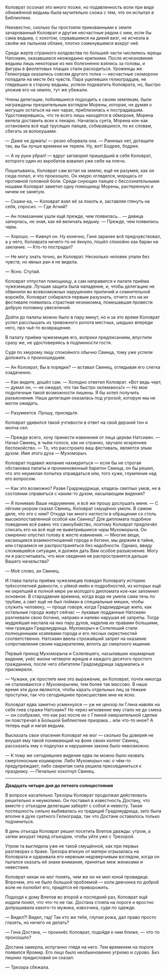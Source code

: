 Коловрат осознал это много позже, но подавленность воли при виде обнажённой ведьмы была мучительно схожа с тем, что он испытал в Библиотеке.

Неизвестно, сколько бы простояли прикованными к земле зачарованный Коловрат и другие несчастные рядом с ним, если бы сама ведьма, с хохотом, сорвавшимся на дикий визг, не исчезла в своём<!-- "cама", "в своём же" имхо плохо слышится подряд--> же пыльном облаке, плотно сомкнувшемся вокруг неё.

Среди жертв странного колдовства по большей части числились жрецы Натсиаян, оказавшиеся неожиданно крепкими. После исчезновения ведьмы лишь некоторые из них болезненно взялись за головы, и фигуры в фиолетовых плащах стали расходиться. Уроженцы же Гелиограда оказались совсем другого толка — несчастные скоморохи попадали на месте без чувств. Пара уцелевших гелиоградцев, не глядевших в сторону ведьмы, успели подхватить Коловрата, но, быстро уложив его на землю, тут же убежали.

Члены делегации, побоявшиеся подходить к своим землякам, были награждены презрительным взглядом Морены, которая, не думая о могущих остаться на них чарах, приблизилась к пострадавшим. Удостоверившись, что те всего лишь находятся в обмороке, Морена велела доставить всех к лекарю. Началась суета, Морена кое-как остановила всё ещё трусящих паяцев, собиравшихся, по их словам, сбегать за волокушами.

— Даже не думать! — резко оборвала она. — Раненых нет, дотащите так, вы бы лучше времени не теряли. Ну, вот! Бодрее, бодрее.

— А ну руки убрал! — вдруг заговорил пришедший в себя Коловрат, которого один из акробатов взвалил уже себе на плечо.

Пошатываясь, Коловрат сам встал на землю, ещё не разумея, как он сюда попал, и что произошло. Он хмуро огляделся, морщась от противной головной боли. Среди снующих паяцев с бессознательными ношами Коловрат заметил одну помощницу Морены, растерянную и ничем не занятую.

— Скажи-ка, — Коловрат взял её за локоть и, заставляя глянуть на себя, спросил. — Где Агний?

— Ан помазанник ушли ещё прежде, чем появилась… — девица запнулась, не зная, как ей величать ведьму. — Прежде, чем появились чары.

— Хорошо. — Кивнул он. Ну конечно, Гиня заранее всё предчувствовал, а у него, Коловрата ничего-то не ёкнуло, пошёл спокойно как баран на заклание. — Кто-то пострадал?

— Не могу знать точно, ан Коловрат. Несколько человек упали без чувств, но явных ран я не видела.

— Ясно. Ступай.

Коловрат отпустил помощницу, а сам направился к палате приёма чужеземцев. Лучшая защита была нападение, и, чтобы делегацию не обвинили во всевозможных нарушениях приличий и сомнительной ворожбе, Коловрат собирался первым разузнать, отчего это на их фестивале появилась страстная незнакомка, помешавшая провести добрую половину увеселений.

Дойти до палаты можно было в пару минут, но и за это время Коловрат успел расслышать из тревожного ропота местных, шедших впереди него, про чьё-то возвращение.

В палату приёма чужеземцев его, вопреки предписаниям, впустили сразу же, не удостоверяясь в подлинности гостя.

Судя по хмурому лицу спокойного обычно Свинца, тому уже успели доложить о произошедшем.

— Ан Коловрат, Вы в порядке? — вставал Свинец, оглядывая его слегка озадаченно.

— Как видите, дошёл сам. — Холодно ответил Коловрат. «Вот ведь черт, — думал он, — не ожидал, что так быстро оклемаюсь!» — Но мои подопечные такой возможности лишены. Я бы хотел получить разъяснения. Наша делегация оказалась под угрозой, которую мы не могли ожидать.

— Разумеется. Прошу, присядьте.

Коловрат удивился такой учтивости в ответ на свой дерзкий тон и молча сел.

— Прежде всего, хочу принести извинения от лица церкви Натсиаян. — Начал Свинец, в чьём голосе, как ни странно, звучало искреннее беспокойство. — То, что расстроило ваш фестиваль, является злым духом. Имя этого духа — Мухоморыч.

Коловрат подавил желание нахмуриться — если бы не строгая обстановка палаты и проникновенный баритон Свинца, он бы решил, что это неумелая попытка оправдаться или, того хуже, глумление над его вопросом.

— Как это возможно? Разве Градомудрище, кладезь светлых умов, не в состоянии справиться с каким-то духом, насылающим видения?

— Я понимаю Ваше недоумение, и всё же прошу дослушать меня. — С лёгким укором сказал Свинец. Коловрат смущённо умолк. В самом деле, что это с ним? Откуда так много наглости в обращении со столь высокопоставленной особой как Свинец? Для дипломата подобное поведение всё равно что самоубийство, поэтому Коловрат предпочёл списать его на всё ещё не выветрившиеся чары Мухоморыча. Он смиренно опустил голову в жесте извинения. — Многие вещи, касающиеся взаимоотношений города и богини, мы держим в тайне, или стараемся не распространяться без надобности. Однако, ввиду сложившейся ситуации, я должен дать Вам особое разъяснение. Могу ли я рассчитывать, что мои сведения не распространятся дальше Вашего начальства?

— Моё слово, ан Свинец.

И глава палаты приёма чужеземцев поведал Коловрату историю трёхсотлетней давности, с уймой имён и подробностей, из которых ещё не окрепший в полной мере ум молодого дипломата кое-как запомнил основное. В стародавние времена, когда вода не умела сама течь по трубам, а свет ещё не был пойман в специальные мешки, чтобы служить человеку, — проще говоря, когда Градомудрище жило, как остальные города живут сейчас — лукавые подданные Натсиаян разгневали свою богиню, направо и налево нарушая её запреты. Тогда мудрейшая наслала на них пару духов, наделив их правами большими, чем граждан Градомудрища. Мухоморыч и Солелеший стали полноценными хозяевами города и его лесных окрестностей соответственно. Натсиаян ввела строжайший запрет на оказание сопротивления своим надзирателям, вплоть до смертного мщения.

Первый приход Мухоморыча и Солелешего, насылавших кошмарные видения, унёс жизни четверти жрецов и каждого десятого простого гражданина, после чего обитатели Градомудрища задумались и присмирели.

— Чужаки, уж простите мне это выражение, ан Коловрат, почти никогда не сталкиваются с Мухоморычем, тем более так массово. В наше время эти духи являются, чтобы карать отдельных лиц за тяжкие проступки, так что сегодняшнее происшествие мне не ясно.

Коловрат едва заметно усмехнулся — уж не цензор ли Глина навлёк на себя гнев стражи Натсиаян? Но через мгновение ему стало не до смеха — он сообразил, что как раз после их с Глиной омерзительной сделки он повстречал в Большой Библиотеке призрака… или что-то иное? А теперь ещё и нагая ведьма.

Высказать свои опасения Коловрат не мог — сколько бы доверия не внушал ему такой понимающий на фоне своих коллег Свинец, рассказать ему о подкупах и нарушении закона было невозможно.

— К тому же сегодняшнее видение едва ли можно было назвать смертоносным кошмаром. Либо Мухоморыч нас о чём-то предупреждает, либо свирепая сила решила присоединиться к празднику. — Печально хохотнул Свинец.

***

**Двадцать четыре дня до летнего солнцестояния**

В вопросе касательно Трезоры Коловрат продолжал действовать решительно и неумолимо. Он поставил в известность Достану, что вместе с отъездом делегации заберёт с собой и невесту. Такая поспешность сильно выбивалась из традиций Градомудрища, зато была вполне в духе суетного Гелиограда, так что Достане оставалось только подчиниться.

В день отъезда Коловрат решил посетить Влепов дважды: утром, а затем аккурат перед отъездом, чтобы уйти уже с Трезорой.

Утром та выглядела уже не такой смущённой, как при первых разговорах о браке. Трезора втихую от матери огрызалась на Коловрата и одаривала его нервным недоверчивым взглядом, когда он пытался оказать ей знаки внимания, принятые меж женихами и невестами.

Коловрат никак не мог понять, чем же он не мил юной провидице. Впрочем, это не было большой проблемой — коли девчонка по доброй воле не полюбит его, придётся её приворожить.

Подходя к дому Влепов во второй и последний раз, Коловрат ещё издали понял, что что-то не так. Достана стояла на пороге и яростно допрашивала какого-то мужика, извозчика, судя по одежде.

— Видел?! Видел, гад! Так кто же тебе, глупая рожа, дал право просто глазеть, но ничего не делать?

— Гина Достана, — произнёс Коловрат, подойдя к ним ближе, — что-то произошло?

Достана замерла, испуганно глядя на него. Тем временем на пороге появился Яромир. Его лицо было необыкновенно угрюмо и сурово. Без лишних предисловий он сказал:

— Трезора сбежала.
